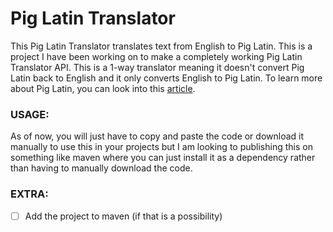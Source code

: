 # Pig Latin Translator
This Pig Latin Translator translates text from English to Pig Latin. This is a project I have been working on to make a completely working Pig Latin Translator API. This is a 1-way translator meaning it doesn't convert Pig Latin back to English and it only converts English to Pig Latin. To learn more about Pig Latin, you can look into this [article](https://www.tomedes.com/translator-hub/pig-latin).

### USAGE:
As of now, you will just have to copy and paste the code or download it manually to use this in your projects but I am looking to publishing this on something like maven where you can just install it as a dependency rather than having to manually download the code.

### EXTRA:
- [ ] Add the project to maven (if that is a possibility)
